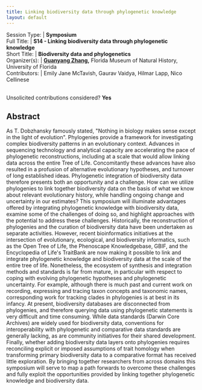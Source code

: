 ```yaml
---
title: Linking biodiversity data through phylogenetic knowledge
layout: default
---
```


Session Type: | **Symposium**  
Full Title:   | **S14 - Linking biodiversity data through phylogenetic knowledge**  
Short Title:  | **Biodiversity data and phylogenetics**  
Organizer(s): | **[Guanyang Zhang](mailto:gyz151@gmail.com),** Florida Museum of Natural History, University of Florida  
Contributors: | Emily Jane McTavish, Gaurav Vaidya, Hilmar Lapp, Nico Cellinese


<p><br />Unsolicited contributions considered? <strong>Yes</strong></p>  

<!-- 
**How many 80-minute sessions are you requesting?** 2
-->

## Abstract  

As T. Dobzhansky famously stated, "Nothing in biology makes sense except in the light of evolution". Phylogenies provide a framework for investigating complex biodiversity patterns in an evolutionary context. Advances in sequencing technology and analytical capacity are accelerating the pace of phylogenetic reconstructions, including at a scale that would allow linking data across the entire Tree of Life. Concomitantly these advances have also resulted in a profusion of alternative evolutionary hypotheses, and turnover of long established ideas. Phylogenetic integration of biodiversity data therefore presents both an opportunity and a challenge. How can we utilize phylogenies to link together biodiversity data on the basis of what we know about relevant evolutionary history, while handling ongoing change and uncertainty in our estimates? This symposium will illuminate advantages offered by integrating phylogenetic knowledge with biodiversity data, examine some of the challenges of doing so, and highlight approaches with the potential to address these challenges. Historically, the reconstruction of phylogenies and the curation of biodiversity data have been undertaken as separate activities. However, recent bioinformatics initiatives at the intersection of evolutionary, ecological, and biodiversity informatics, such as the Open Tree of Life, the Phenoscape Knowledgebase, GBIF, and the Encyclopedia of Life's TraitBank are now making it possible to link and integrate phylogenetic knowledge and biodiversity data at the scale of the entire tree of life. Nonetheless, the ecosystem of synthesis and integration methods and standards is far from mature, in particular with respect to coping with evolving phylogenetic hypotheses and phylogenetic uncertainty. For example, although there is much past and current work on recording, expressing and tracing taxon concepts and taxonomic names, corresponding work for tracking clades in phylogenies is at best in its infancy. At present, biodiversity databases are disconnected from phylogenies, and therefore querying data using phylogenetic statements is very difficult and time consuming. While data standards (Darwin Core Archives) are widely used for biodiversity data, conventions for interoperability with phylogenetic and comparative data standards are generally lacking, as are community initiatives for their shared development. Finally, whether adding biodiversity data layers onto phylogenies requires reconciling explicit or imposed assumptions of trait homology when transforming primary biodiversity data to a comparative format has received little exploration. By bringing together researchers from across domains this symposium will serve to map a path forwards to overcome these challenges and fully exploit the opportunities provided by linking together phylogenetic knowledge and biodiversity data.  

